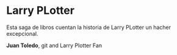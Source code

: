 # Larry PLotter

Esta saga de libros cuentan la historia de Larry PLotter un hacher excepcional.

**Juan Toledo**, git and Larry Plotter Fan
